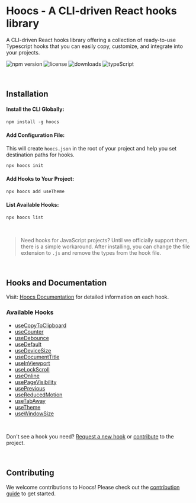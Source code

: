 # Hoocs - A CLI-driven React hooks library

A CLI-driven React hooks library offering a collection of ready-to-use Typescript hooks that you can easily copy, customize, and integrate into your projects.

![npm version](https://img.shields.io/npm/v/hoocs.svg)
![license](https://img.shields.io/npm/l/hoocs)
![downloads](https://img.shields.io/npm/dm/hoocs)
![typeScript](https://img.shields.io/badge/%3C%2F%3E-TypeScript-blue)

<br>

## Installation

#### Install the CLI Globally:

```powershell
npm install -g hoocs
```

#### Add Configuration File:

This will create `hoocs.json` in the root of your project and help you set destination paths for hooks.

```powershell
npx hoocs init
```

#### Add Hooks to Your Project:

```powershell
npx hoocs add useTheme
```

#### List Available Hooks:

```powershell
npx hoocs list
```

<br>

> Need hooks for JavaScript projects? Until we officially support them, there is a simple workaround. After installing, you can change the file extension to `.js` and remove the types from the hook file.

<br>

## Hooks and Documentation

Visit: [Hoocs Documentation](https://hoocs-web.vercel.app/) for detailed information on each hook.

### Available Hooks

- [useCopyToClipboard](https://hoocs-web.vercel.app/useCopyToClipboard)
- [useCounter](https://hoocs-web.vercel.app/useCounter)
- [useDebounce](https://hoocs-web.vercel.app/useDebounce)
- [useDefault](https://hoocs-web.vercel.app/useDefault)
- [useDeviceSize](https://hoocs-web.vercel.app/useDeviceSize)
- [useDocumentTitle](https://hoocs-web.vercel.app/useDocumentTitle)
- [useInViewport](https://hoocs-web.vercel.app/useInViewport)
- [useLockScroll](https://hoocs-web.vercel.app/useLockScroll)
- [useOnline](https://hoocs-web.vercel.app/useOnline)
- [usePageVisibility](https://hoocs-web.vercel.app/usePageVisibility)
- [usePrevious](https://hoocs-web.vercel.app/usePrevious)
- [useReducedMotion](https://hoocs-web.vercel.app/useReducedMotion)
- [useTabAway](https://hoocs-web.vercel.app/useTabAway)
- [useTheme](https://hoocs-web.vercel.app/useTheme)
- [useWindowSize](https://hoocs-web.vercel.app/useWindowSize)

<br>

Don't see a hook you need? [Request a new hook](https://github.com/azlibdar/hoocs/issues) or [contribute](CONTRIBUTING.md) to the project.

<br>

## Contributing

We welcome contributions to Hoocs! Please check out the [contribution guide](CONTRIBUTING.md) to get started.
